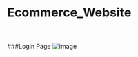# Ecommerce_Website
<br> <br>
###Login Page
![image](https://user-images.githubusercontent.com/51941084/103667071-78ca9680-4f9b-11eb-95ae-e9727a6f8302.png)
